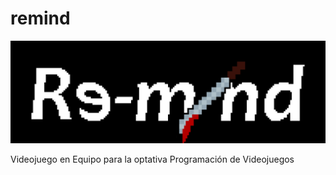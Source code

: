 # remind

![Logo del Juego](ui/logo.png)

Videojuego en Equipo para la optativa Programación de Videojuegos
